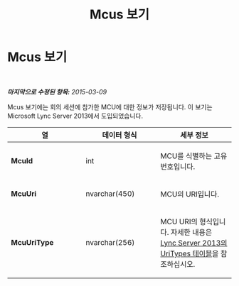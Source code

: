 ﻿---
title: Mcus 보기
TOCTitle: Mcus 보기
ms:assetid: 8e8bbb1b-993b-4b66-862b-7e7654777203
ms:mtpsurl: https://technet.microsoft.com/ko-kr/library/JJ688127(v=OCS.15)
ms:contentKeyID: 49885867
ms.date: 08/10/2015
mtps_version: v=OCS.15
ms.translationtype: HT
---

# Mcus 보기

 

_**마지막으로 수정된 항목:** 2015-03-09_

Mcus 보기에는 회의 세션에 참가한 MCU에 대한 정보가 저장됩니다. 이 보기는 Microsoft Lync Server 2013에서 도입되었습니다.


<table>
<colgroup>
<col style="width: 33%" />
<col style="width: 33%" />
<col style="width: 33%" />
</colgroup>
<thead>
<tr class="header">
<th>열</th>
<th>데이터 형식</th>
<th>세부 정보</th>
</tr>
</thead>
<tbody>
<tr class="odd">
<td><p><strong>McuId</strong></p></td>
<td><p>int</p></td>
<td><p>MCU를 식별하는 고유 번호입니다.</p></td>
</tr>
<tr class="even">
<td><p><strong>McuUri</strong></p></td>
<td><p>nvarchar(450)</p></td>
<td><p>MCU의 URI입니다.</p></td>
</tr>
<tr class="odd">
<td><p><strong>McuUriType</strong></p></td>
<td><p>nvarchar(256)</p></td>
<td><p>MCU URI의 형식입니다. 자세한 내용은 <a href="lync-server-2013-uritypes-table.md">Lync Server 2013의 UriTypes 테이블</a>을 참조하십시오.</p></td>
</tr>
</tbody>
</table>

